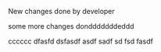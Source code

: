 New changes done by developer

some more changes dondddddddeddd


cccccc
dfasfd
dsfasdf
asdf
sadf
sd
fsd
fasdf
